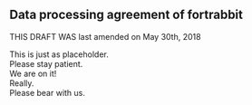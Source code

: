 ## Data processing agreement of fortrabbit

THIS DRAFT WAS last amended on May 30th, 2018

This is just as placeholder.  
Please stay patient.  
We are on it!  
Really.  
Please bear with us.